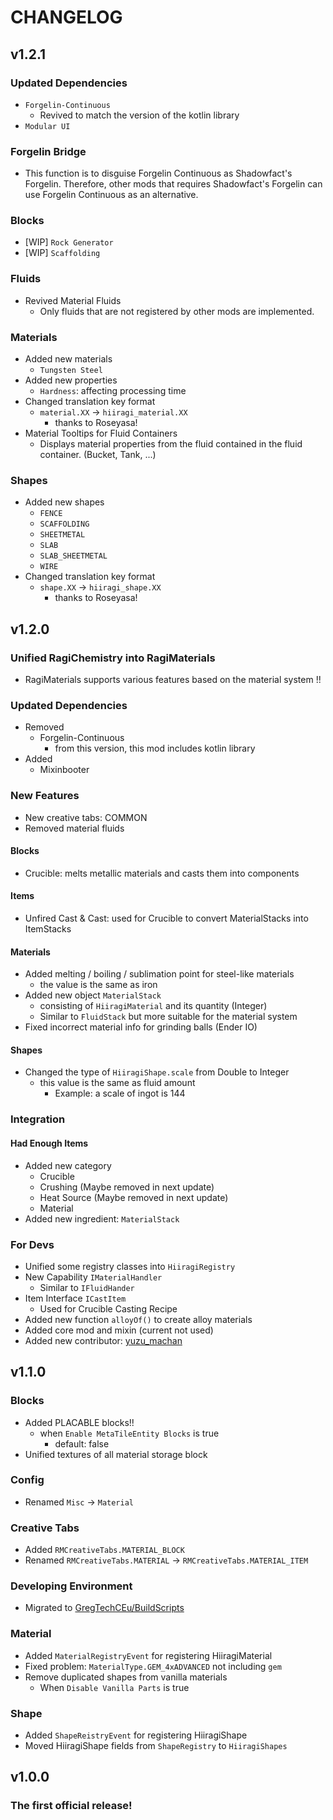 # CHANGELOG

## v1.2.1

### Updated Dependencies

- `Forgelin-Continuous`
  - Revived to match the version of the kotlin library
- `Modular UI`

### Forgelin Bridge

- This function is to disguise Forgelin Continuous as Shadowfact's Forgelin. Therefore, other mods that requires
  Shadowfact's Forgelin can use Forgelin Continuous as an alternative.

### Blocks

- [WIP] `Rock Generator`
- [WIP] `Scaffolding`

### Fluids

- Revived Material Fluids
  - Only fluids that are not registered by other mods are implemented.

### Materials

- Added new materials
  - `Tungsten Steel`
- Added new properties
  - `Hardness`: affecting processing time
- Changed translation key format
  - `material.XX` -> `hiiragi_material.XX`
    - thanks to Roseyasa!
- Material Tooltips for Fluid Containers
  - Displays material properties from the fluid contained in the fluid container. (Bucket, Tank, ...)

### Shapes

- Added new shapes
  - `FENCE`
  - `SCAFFOLDING`
  - `SHEETMETAL`
  - `SLAB`
  - `SLAB_SHEETMETAL`
  - `WIRE`
- Changed translation key format
  - `shape.XX` -> `hiiragi_shape.XX`
    - thanks to Roseyasa!

## v1.2.0

### Unified RagiChemistry into RagiMaterials

- RagiMaterials supports various features based on the material system !!

### Updated Dependencies

- Removed
  - Forgelin-Continuous
    - from this version, this mod includes kotlin library
- Added
  - Mixinbooter

### New Features

- New creative tabs: COMMON
- Removed material fluids

#### Blocks

- Crucible: melts metallic materials and casts them into components

#### Items

- Unfired Cast & Cast: used for Crucible to convert MaterialStacks into ItemStacks

#### Materials

- Added melting / boiling / sublimation point for steel-like materials
  - the value is the same as iron
- Added new object `MaterialStack`
  - consisting of `HiiragiMaterial` and its quantity (Integer)
  - Similar to `FluidStack` but more suitable for the material system
- Fixed incorrect material info for grinding balls (Ender IO)

#### Shapes

- Changed the type of `HiiragiShape.scale` from Double to Integer
  - this value is the same as fluid amount
    - Example: a scale of ingot is 144

### Integration

#### Had Enough Items

- Added new category
  - Crucible
  - Crushing (Maybe removed in next update)
  - Heat Source (Maybe removed in next update)
  - Material
- Added new ingredient: `MaterialStack`

### For Devs

- Unified some registry classes into `HiiragiRegistry`
- New Capability `IMaterialHandler`
  - Similar to `IFluidHander`
- Item Interface `ICastItem`
  - Used for Crucible Casting Recipe
- Added new function `alloyOf()` to create alloy materials
- Added core mod and mixin (current not used)
- Added new contributor: [yuzu_machan](https://github.com/yuzu-machan)

## v1.1.0

### Blocks

- Added PLACABLE blocks!!
  - when `Enable MetaTileEntity Blocks` is true
    - default: false
- Unified textures of all material storage block

### Config

- Renamed `Misc` -> `Material`

### Creative Tabs

- Added `RMCreativeTabs.MATERIAL_BLOCK`
- Renamed `RMCreativeTabs.MATERIAL` -> `RMCreativeTabs.MATERIAL_ITEM`

### Developing Environment

- Migrated to [GregTechCEu/BuildScripts](https://github.com/GregTechCEu/Buildscripts)

### Material

- Added `MaterialRegistryEvent` for registering HiiragiMaterial
- Fixed problem: `MaterialType.GEM_4xADVANCED` not including `gem`
- Remove duplicated shapes from vanilla materials
  - When `Disable Vanilla Parts` is true

### Shape

- Added `ShapeReistryEvent` for registering HiiragiShape
- Moved HiiragiShape fields from `ShapeRegistry` to `HiiragiShapes`

## v1.0.0

### The first official release!